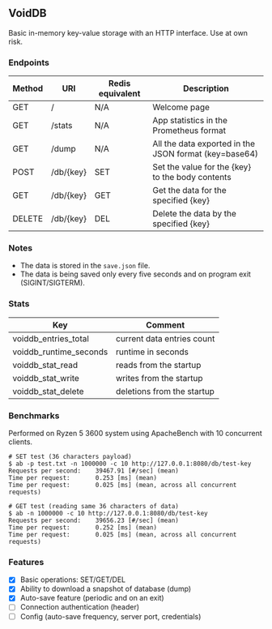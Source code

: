 VoidDB
---
Basic in-memory key-value storage with an HTTP interface. Use at own risk.

### Endpoints
| Method | URI       | Redis equivalent | Description                                           |
|--------|-----------|------------------|-------------------------------------------------------|
| GET    | /         | N/A              | Welcome page                                          |
| GET    | /stats    | N/A              | App statistics in the Prometheus format               |
| GET    | /dump     | N/A              | All the data exported in the JSON format (key=base64) |
| POST   | /db/{key} | SET              | Set the value for the {key} to the body contents      |
| GET    | /db/{key} | GET              | Get the data for the specified {key}                  |
| DELETE | /db/{key} | DEL              | Delete the data by the specified {key}                |

### Notes
- The data is stored in the `save.json` file.
- The data is being saved only every five seconds and on program exit (SIGINT/SIGTERM).

### Stats
| Key                    | Comment                    |
|------------------------|----------------------------|
| voiddb_entries_total   | current data entries count |
| voiddb_runtime_seconds | runtime in seconds         |
| voiddb_stat_read       | reads from the startup     |
| voiddb_stat_write      | writes from the startup    |
| voiddb_stat_delete     | deletions from the startup |

### Benchmarks
Performed on Ryzen 5 3600 system using ApacheBench with 10 concurrent clients.
```
# SET test (36 characters payload)
$ ab -p test.txt -n 1000000 -c 10 http://127.0.0.1:8080/db/test-key
Requests per second:    39467.91 [#/sec] (mean)
Time per request:       0.253 [ms] (mean)
Time per request:       0.025 [ms] (mean, across all concurrent requests)

# GET test (reading same 36 characters of data)
$ ab -n 1000000 -c 10 http://127.0.0.1:8080/db/test-key
Requests per second:    39656.23 [#/sec] (mean)
Time per request:       0.252 [ms] (mean)
Time per request:       0.025 [ms] (mean, across all concurrent requests)
```

### Features
- [x] Basic operations: SET/GET/DEL
- [x] Ability to download a snapshot of database (dump)
- [x] Auto-save feature (periodic and on an exit)
- [ ] Connection authentication (header)
- [ ] Config (auto-save frequency, server port, credentials)

